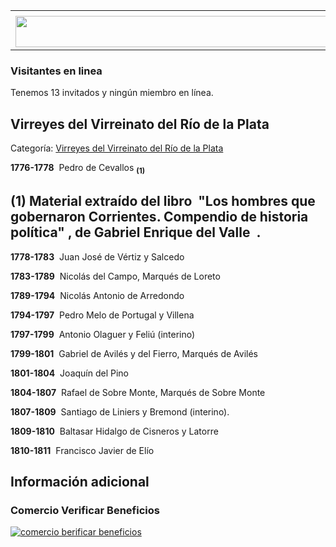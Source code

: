 <table><tbody><tr><td><center></center></td></tr><tr><td><center><a href="https://www.corrientes.gov.ar/" target="_blank"><img src="http://descubrircorrientes.com.ar/2012/index.php/560-cronologias/cronologias-del-periodo-colonial/virreyes-de-la-colonia/banner-corrientes.jpg" width="580" height="50" alt=""></a></center></td></tr></tbody></table>

### Visitantes en linea

Tenemos 13 invitados y ningún miembro en línea.

## Virreyes del Virreinato del Río de la Plata

Categoría: [Virreyes del Virreinato del Río de la Plata](http://descubrircorrientes.com.ar/2012/index.php/560-cronologias/cronologias-del-periodo-colonial/virreyes-de-la-colonia/virreyes-del-virreinato-del-rio-de-la-plata)

**1776-1778**  Pedro de Cevallos <sub><strong><span><span>(1)</span></span></strong></sub>

## **(1)** **Material extraído del libro**  **"Los hombres que gobernaron Corrientes. Compendio de historia política"** **, de Gabriel Enrique del Valle**  **.**

**1778-1783**  Juan José de Vértiz y Salcedo

**1783-1789**  Nicolás del Campo, Marqués de Loreto

**1789-1794**  Nicolás Antonio de Arredondo

**1794-1797**  Pedro Melo de Portugal y Villena

**1797-1799**  Antonio Olaguer y Feliú (interino)

**1799-1801**  Gabriel de Avilés y del Fierro, Marqués de Avilés

**1801-1804**  Joaquín del Pino

**1804-1807**  Rafael de Sobre Monte, Marqués de Sobre Monte

**1807-1809**  Santiago de Liniers y Bremond (interino).

**1809-1810**  Baltasar Hidalgo de Cisneros y Latorre

**1810-1811**  Francisco Javier de Elío

## Información adicional

### Comercio Verificar Beneficios

[![comercio berificar beneficios](http://descubrircorrientes.com.ar/2012/index.php/560-cronologias/cronologias-del-periodo-colonial/virreyes-de-la-colonia/images/botones_beneficios/comercio_berificar_beneficios.png)](http://descubrircomercio.zapto.org/)
